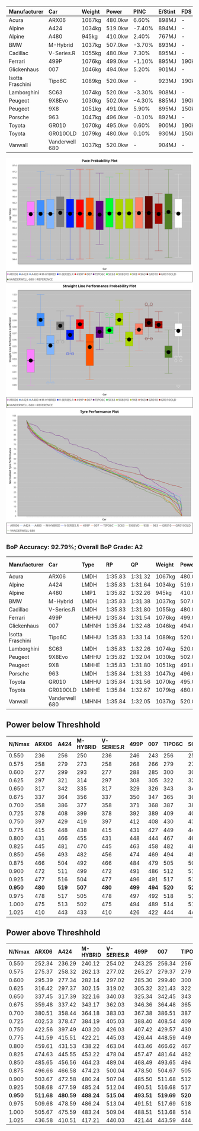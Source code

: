 | Manufacturer     | Car            | Weight | Power   | PINC    | E/Stint | FDS     |
|:-|:-|:-|:-|:-|:-|:-|
| Acura            | ARX06          | 1067kg | 480.0kw | 6.60%   | 898MJ   |    -    |
| Alpine           | A424           | 1034kg | 519.0kw | -7.40%  | 894MJ   |    -    |
| Alpine           | A480           | 945kg  | 410.0kw | 2.40%   | 767MJ   |    -    |
| BMW              | M-Hybrid       | 1037kg | 507.0kw | -3.70%  | 893MJ   |    -    |
| Cadillac         | V-Series.R     | 1055kg | 480.0kw | 7.30%   | 895MJ   |    -    |
| Ferrari          | 499P           | 1076kg | 499.0kw | -1.10%  | 895MJ   | 190kph  |
| Glickenhaus      | 007            | 1046kg | 494.0kw | 5.20%   | 901MJ   |    -    |
| Isotta Fraschini | Tipo6C         | 1089kg | 520.0kw |    -    | 923MJ   | 190kph  |
| Lamborghini      | SC63           | 1074kg | 520.0kw | -3.30%  | 908MJ   |    -    |
| Peugeot          | 9X8Evo         | 1030kg | 502.0kw | -4.30%  | 885MJ   | 190kph  |
| Peugeot          | 9X8            | 1051kg | 491.0kw | 5.90%   | 895MJ   | 150kph  |
| Porsche          | 963            | 1047kg | 496.0kw | -0.10%  | 892MJ   |    -    |
| Toyota           | GR010          | 1070kg | 495.0kw | 0.60%   | 900MJ   | 190kph  |
| Toyota           | GR010OLD       | 1079kg | 480.0kw | 0.10%   | 930MJ   | 150kph  |
| Vanwall          | Vanderwell 680 | 1037kg | 520.0kw |    -    | 904MJ   |    -    |

![PACECHART](./IMG/AUTO.png)
![STRAIGHTLINEPERFORMANCECHART](./IMG/AUTO_sp.png)
![TYREPERFORMANCECHART](./IMG/AUTO_tw.png)

### BoP Accuracy: 92.79%; Overall BoP Grade: A2
| Manufacturer     | Car            | Type  | RP      | QP      | Weight | Power¹  | Threshhold | PINC    | Power²   | E/Stint | AVG Vmax  | FDS     | RDLC | L/Stint | BOP-Grade | Model Accuracy | Model Points | Match%  | SimDiff |
|:-|:-|:-|:-|:-|:-|:-|:-|:-|:-|:-|:-|:-|:-|:-|:-|:-|:-|:-|:-|
| Acura            | ARX06          | LMDH  | 1:35.83 | 1:31.32 | 1067kg | 480.0kw | 250.0kph   | 6.60%   | 511.70kw |  898MJ  | 298.76kph |    -    | 1.01 | 37      | +B2       | 100.00%        | 996          | 80.66%  | #       |
| Alpine           | A424           | LMDH  | 1:35.83 | 1:31.64 | 1034kg | 519.0kw | 250.0kph   | -7.40%  | 480.60kw |  894MJ  | 308.78kph |    -    | 1.02 | 37      | ~A1       | 99.61%         | 762          | 99.47%  | #       |
| Alpine           | A480           | LMP1  | 1:35.82 | 1:32.26 |  945kg | 410.0kw | 250.0kph   | 2.40%   | 419.80kw |  767MJ  | 299.95kph |    -    | 0.98 | 35      | ~A1       | 100.00%        | 1173         | 99.69%  | #       |
| BMW              | M-Hybrid       | LMDH  | 1:35.83 | 1:31.38 | 1037kg | 507.0kw | 250.0kph   | -3.70%  | 488.20kw |  893MJ  | 307.39kph |    -    | 1.02 | 37      | ~A1       | 100.00%        | 1826         | 98.89%  | #       |
| Cadillac         | V-Series.R     | LMDH  | 1:35.83 | 1:31.80 | 1055kg | 480.0kw | 250.0kph   | 7.30%   | 515.00kw |  895MJ  | 305.88kph |    -    | 1.01 | 37      | ~A1       | 99.00%         | 3184         | 100.00% | #       |
| Ferrari          | 499P           | LMHHU | 1:35.84 | 1:31.54 | 1076kg | 499.0kw | 250.0kph   | -1.10%  | 493.50kw |  895MJ  | 306.04kph | 190kph  | 1.01 | 37      | ~A1       | 98.07%         | 3550         | 100.00% | #       |
| Glickenhaus      | 007            | LMHNH | 1:35.84 | 1:32.48 | 1046kg | 494.0kw | 250.0kph   | 5.20%   | 519.70kw |  901MJ  | 304.20kph |    -    | 0.95 | 37      | ~A1       | 94.48%         | 2311         | 99.00%  | #       |
| Isotta Fraschini | Tipo6C         | LMHHU | 1:35.83 | 1:33.14 | 1089kg | 520.0kw | 250.0kph   |    -    | 520.00kw |  923MJ  | 306.46kph | 190kph  | 1.02 | 37      | +D1       | 96.81%         | 91           | 66.68%  | #       |
| Lamborghini      | SC63           | LMDH  | 1:35.83 | 1:32.26 | 1074kg | 520.0kw | 250.0kph   | -3.30%  | 502.80kw |  908MJ  | 305.73kph |    -    | 1.01 | 37      | ~A1       | 100.00%        | 529          | 97.15%  | #       |
| Peugeot          | 9X8Evo         | LMHHU | 1:35.82 | 1:32.04 | 1030kg | 502.0kw | 250.0kph   | -4.30%  | 480.40kw |  885MJ  | 308.54kph | 190kph  | 1.02 | 37      | ~A1       | 99.21%         | 377          | 95.61%  | ±0.26s  |
| Peugeot          | 9X8            | LMHHE | 1:35.83 | 1:31.80 | 1051kg | 491.0kw | 250.0kph   | 5.90%   | 520.00kw |  895MJ  | 305.66kph | 150kph  | 1.02 | 37      | ~A1       | 99.52%         | 4561         | 100.00% | #       |
| Porsche          | 963            | LMDH  | 1:35.84 | 1:31.33 | 1047kg | 496.0kw | 250.0kph   | -0.10%  | 495.50kw |  892MJ  | 306.43kph |    -    | 1.02 | 37      | ~A1       | 99.96%         | 10176        | 100.00% | #       |
| Toyota           | GR010          | LMHHU | 1:35.84 | 1:31.56 | 1070kg | 495.0kw | 250.0kph   | 0.60%   | 498.00kw |  900MJ  | 306.77kph | 190kph  | 1.02 | 37      | ~A1       | 99.95%         | 5509         | 100.00% | #       |
| Toyota           | GR010OLD       | LMHHE | 1:35.84 | 1:32.67 | 1079kg | 480.0kw | 250.0kph   | 0.10%   | 480.50kw |  930MJ  | 304.25kph | 150kph  | 1.01 | 37      | +E2       | 100.00%        | 351          | 54.72%  | #       |
| Vanwall          | Vanderwell 680 | LMHNH | 1:35.84 | 1:32.05 | 1037kg | 520.0kw | 0.0kph     |    -    | 520.00kw |  904MJ  | 304.06kph |    -    | 1.00 | 37      | ~A1       | 99.23%         | 387          | 100.00% | #       |

## Power below Threshhold
| N/Nmax    | ARX06   | A424    | M-HYBRID | V-SERIES.R | 499P    | 007     | TIPO6C  | SC63    | 9X8EVO  | 9X8     | 963     | GR010   | GR010OLD | VANDERWELL 680 | ​     | RPM      | A480       |
|:-|:-|:-|:-|:-|:-|:-|:-|:-|:-|:-|:-|:-|:-|:-|:-|:-|:-|
|  0.550    |  236    |  256    |  250     |  236       |  246    |  243    |  256    |  256    |  247    |  242    |  244    |  244    |  236     |  256           |  ​    |   --     |  0.00      |
|  0.575    |  258    |  279    |  273     |  258       |  268    |  266    |  279    |  279    |  270    |  264    |  267    |  266    |  258     |  279           |  ​    |   --     |  0.00      |
|  0.600    |  277    |  299    |  293     |  277       |  288    |  285    |  300    |  300    |  290    |  284    |  287    |  286    |  277     |  300           |  ​    |   --     |  0.00      |
|  0.625    |  297    |  321    |  314     |  297       |  308    |  305    |  322    |  322    |  310    |  304    |  307    |  306    |  297     |  322           |  ​    |   --     |  0.00      |
|  0.650    |  317    |  342    |  335     |  317       |  329    |  326    |  343    |  343    |  331    |  324    |  327    |  327    |  317     |  343           |  ​    |   --     |  0.00      |
|  0.675    |  337    |  364    |  356     |  337       |  350    |  347    |  365    |  365    |  352    |  345    |  348    |  348    |  337     |  365           |  ​    |   --     |  0.00      |
|  0.700    |  358    |  386    |  377     |  358       |  371    |  368    |  387    |  387    |  374    |  366    |  369    |  369    |  358     |  387           |  ​    |   --     |  0.00      |
|  0.725    |  378    |  408    |  399     |  378       |  392    |  389    |  409    |  409    |  395    |  386    |  390    |  389    |  378     |  409           |  ​    |   --     |  0.00      |
|  0.750    |  397    |  429    |  419     |  397       |  412    |  408    |  430    |  430    |  415    |  406    |  410    |  409    |  397     |  430           |  ​    |   --     |  0.00      |
|  0.775    |  415    |  448    |  438     |  415       |  431    |  427    |  449    |  449    |  434    |  424    |  429    |  428    |  415     |  449           |  ​    |  5000    |  244.20    |
|  0.800    |  431    |  466    |  455     |  431       |  448    |  444    |  467    |  467    |  451    |  441    |  445    |  445    |  431     |  467           |  ​    |  5500    |  288.23    |
|  0.825    |  445    |  481    |  470     |  445       |  463    |  458    |  482    |  482    |  466    |  455    |  460    |  459    |  445     |  482           |  ​    |  6000    |  322.26    |
|  0.850    |  456    |  493    |  482     |  456       |  474    |  469    |  494    |  494    |  477    |  466    |  471    |  470    |  456     |  494           |  ​    |  6500    |  363.29    |
|  0.875    |  466    |  504    |  492     |  466       |  484    |  479    |  505    |  505    |  487    |  476    |  481    |  480    |  466     |  505           |  ​    |  7000    |  406.33    |
|  0.900    |  472    |  511    |  499     |  472       |  491    |  486    |  512    |  512    |  494    |  483    |  488    |  487    |  472     |  512           |  ​    |  7500    |  416.34    |
|  0.925    |  477    |  516    |  504     |  477       |  496    |  491    |  517    |  517    |  499    |  488    |  493    |  492    |  477     |  517           |  ​    |  8000    |  412.33    |
| **0.950** | **480** | **519** | **507**  | **480**    | **499** | **494** | **520** | **520** | **502** | **491** | **496** | **495** | **480**  | **520**        | **​** | **8500** | **415.34** |
|  0.975    |  478    |  517    |  505     |  478       |  497    |  492    |  518    |  518    |  500    |  489    |  494    |  493    |  478     |  518           |  ​    |  9000    |  208.17    |
|  1.000    |  475    |  513    |  502     |  475       |  494    |  489    |  514    |  514    |  497    |  486    |  491    |  490    |  475     |  514           |  ​    |   --     |  0.00      |
|  1.025    |  410    |  443    |  433     |  410       |  426    |  422    |  444    |  444    |  429    |  419    |  424    |  423    |  410     |  444           |  ​    |   --     |  0.00      |

## Power above Threshhold
| N/Nmax    | ARX06      | A424       | M-HYBRID   | V-SERIES.R | 499P       | 007        | TIPO6C  | SC63       | 9X8EVO     | 9X8        | 963        | GR010      | GR010OLD   | VANDERWELL 680 | ​     | RPM      | A480       |
|:-|:-|:-|:-|:-|:-|:-|:-|:-|:-|:-|:-|:-|:-|:-|:-|:-|:-|
|  0.550    |  252.34    |  236.29    |  240.12    |  254.02    |  243.25    |  256.34    |  256    |  247.41    |  236.20    |  256.48    |  244.25    |  245.48    |  236.24    |  256           |  ​    |   --     |  0.00      |
|  0.575    |  275.37    |  258.32    |  262.13    |  277.02    |  265.27    |  279.37    |  279    |  270.45    |  258.22    |  279.52    |  266.27    |  267.52    |  258.26    |  279           |  ​    |   --     |  0.00      |
|  0.600    |  295.39    |  277.34    |  282.14    |  297.02    |  285.30    |  299.40    |  300    |  290.49    |  277.24    |  299.56    |  286.29    |  287.56    |  277.28    |  300           |  ​    |   --     |  0.00      |
|  0.625    |  316.42    |  297.37    |  302.15    |  319.02    |  305.32    |  321.43    |  322    |  310.52    |  297.26    |  321.60    |  306.31    |  307.60    |  297.30    |  322           |  ​    |   --     |  0.00      |
|  0.650    |  337.45    |  317.39    |  322.16    |  340.03    |  325.34    |  342.45    |  343    |  331.55    |  317.27    |  342.64    |  327.33    |  328.64    |  317.32    |  343           |  ​    |   --     |  0.00      |
|  0.675    |  359.48    |  337.42    |  343.17    |  362.03    |  346.36    |  364.48    |  365    |  352.59    |  337.29    |  364.68    |  348.35    |  349.68    |  337.34    |  365           |  ​    |   --     |  0.00      |
|  0.700    |  380.51    |  358.44    |  364.18    |  383.03    |  367.38    |  386.51    |  387    |  374.63    |  358.31    |  386.72    |  369.38    |  370.72    |  358.36    |  387           |  ​    |   --     |  0.00      |
|  0.725    |  402.53    |  378.47    |  384.19    |  405.03    |  388.40    |  408.54    |  409    |  395.66    |  378.33    |  408.76    |  389.40    |  391.76    |  378.38    |  409           |  ​    |   --     |  0.00      |
|  0.750    |  422.56    |  397.49    |  403.20    |  426.03    |  407.42    |  429.57    |  430    |  415.69    |  397.34    |  429.80    |  409.42    |  411.80    |  397.40    |  430           |  ​    |   --     |  0.00      |
|  0.775    |  441.59    |  415.51    |  422.21    |  445.03    |  426.44    |  448.59    |  449    |  434.73    |  415.36    |  448.84    |  428.44    |  429.84    |  415.41    |  449           |  ​    |  5000    |  244.20    |
|  0.800    |  459.61    |  431.53    |  438.22    |  463.04    |  443.46    |  466.62    |  467    |  451.75    |  431.37    |  466.87    |  445.45    |  446.87    |  431.43    |  467           |  ​    |  5500    |  288.23    |
|  0.825    |  474.63    |  445.55    |  453.22    |  478.04    |  457.47    |  481.64    |  482    |  466.78    |  445.38    |  481.90    |  459.47    |  461.90    |  445.44    |  482           |  ​    |  6000    |  322.26    |
|  0.850    |  485.65    |  456.56    |  464.23    |  489.04    |  468.49    |  493.65    |  494    |  477.80    |  456.39    |  493.92    |  470.48    |  472.92    |  456.46    |  494           |  ​    |  6500    |  363.29    |
|  0.875    |  496.66    |  466.58    |  474.23    |  500.04    |  478.50    |  504.67    |  505    |  487.81    |  466.40    |  504.94    |  480.49    |  482.94    |  466.47    |  505           |  ​    |  7000    |  406.33    |
|  0.900    |  503.67    |  472.58    |  480.24    |  507.04    |  485.50    |  511.68    |  512    |  494.83    |  472.41    |  511.95    |  487.50    |  489.95    |  472.47    |  512           |  ​    |  7500    |  416.34    |
|  0.925    |  508.68    |  477.59    |  485.24    |  512.04    |  490.51    |  516.68    |  517    |  499.83    |  477.41    |  516.96    |  492.50    |  494.96    |  477.48    |  517           |  ​    |  8000    |  412.33    |
| **0.950** | **511.68** | **480.59** | **488.24** | **515.04** | **493.51** | **519.69** | **520** | **502.84** | **480.41** | **519.97** | **495.50** | **497.97** | **480.48** | **520**        | **​** | **8500** | **415.34** |
|  0.975    |  509.68    |  478.59    |  486.24    |  513.04    |  491.51    |  517.69    |  518    |  500.84    |  478.41    |  517.97    |  493.50    |  495.97    |  478.48    |  518           |  ​    |  9000    |  208.17    |
|  1.000    |  505.67    |  475.59    |  483.24    |  509.04    |  488.51    |  513.68    |  514    |  497.83    |  475.41    |  513.96    |  490.50    |  492.96    |  475.47    |  514           |  ​    |   --     |  0.00      |
|  1.025    |  436.58    |  410.51    |  417.21    |  440.03    |  421.44    |  443.59    |  444    |  429.72    |  410.35    |  443.83    |  423.43    |  424.83    |  410.41    |  444           |  ​    |   --     |  0.00      |

